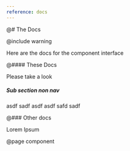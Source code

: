 ```yaml
---
reference: docs
---
```


@# The Docs

@include warning

Here are the docs for the component interface

@#### These Docs

Please take a look

##### Sub section non nav

asdf sadf asdf asdf safd sadf

@### Other docs

Lorem Ipsum


@page component
